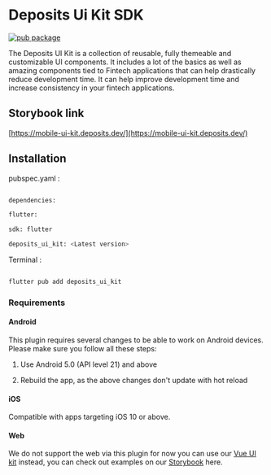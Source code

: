 # Deposits Ui Kit SDK

[![pub package](https://img.shields.io/pub/v/flutter_stripe.svg)](https://pub.dev/packages/deposits_oneclick_checkout)

 The Deposits UI Kit is a collection of reusable, fully themeable and customizable UI components. It includes a lot of the basics as well as amazing components tied to Fintech applications that can help drastically reduce development time. It can help improve development time and increase consistency in your fintech applications.

## Storybook link

[https://mobile-ui-kit.deposits.dev/](https://mobile-ui-kit.deposits.dev/)

## Installation

pubspec.yaml :

```sh

dependencies:

flutter:

sdk: flutter

deposits_ui_kit: <Latest version>

```

Terminal :

```sh

flutter pub add deposits_ui_kit

```

### Requirements

#### Android

This plugin requires several changes to be able to work on Android devices. Please make sure you follow all these steps:

1. Use Android 5.0 (API level 21) and above

2. Rebuild the app, as the above changes don't update with hot reload

#### iOS

Compatible with apps targeting iOS 10 or above.

#### Web

We do not support the web via this plugin for now you can use our [Vue UI kit](https://www.npmjs.com/package/@deposits/ui-kit-vue) instead, you can check out examples on our [Storybook](https://ui-kit.deposits.dev/storybook/vue) here.
